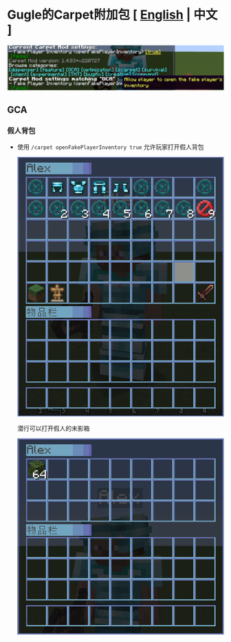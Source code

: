 # Gugle的Carpet附加包 [ [English](README.md) | 中文 ]
![menu](docs/pics/menu_en.png)
## GCA
### 假人背包
* 使用 `/carpet openFakePlayerInventory true` 允许玩家打开假人背包

  ![menu](docs/pics/inv.png)

  潜行可以打开假人的末影箱

  ![menu](docs/pics/ender.png)